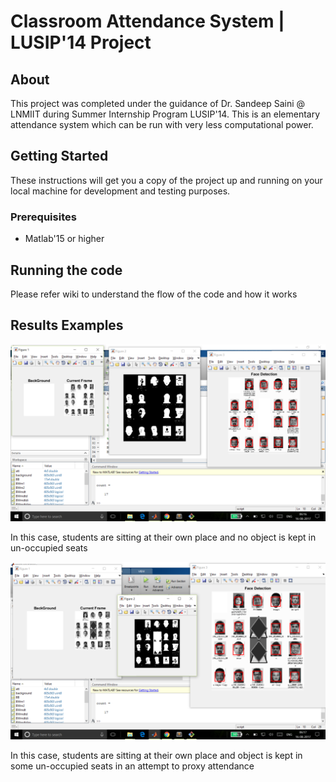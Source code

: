 <html>

<head>
<h1> Classroom Attendance System | LUSIP'14 Project </h1>
</head>

<h2> About </h2>
<p>This project was completed under the guidance of Dr. Sandeep Saini @ LNMIIT during Summer Internship Program LUSIP'14. This is an elementary attendance system which can be run with very less computational power. </p> 

<h2> Getting Started </h2>
<p>These instructions will get you a copy of the project up and running on your local machine for development and testing purposes.</p>

<h3> Prerequisites </h3>
<ul>
	<li>Matlab'15 or higher</li>
</ul>

<h2> Running the code </h2>
<p>Please refer wiki to understand the flow of the code and how it works</p>

<h2> Results Examples</h2>
<img src="https://github.com/bijonguha/git-files/blob/master/Screenshot%20(2).png?raw=true" alt="Result 1">
<p>In this case, students are sitting at their own place and no object is kept in un-occupied seats</p>

<img src="https://github.com/bijonguha/git-files/blob/master/Screenshot%20(3).png?raw=true" alt="Result 2">
<p>In this case, students are sitting at their own place and object is kept in some un-occupied seats in an attempt to proxy attendance</p>
</html>
